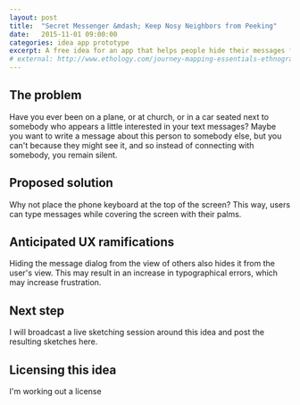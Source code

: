 ```yaml
---
layout: post
title:  "Secret Messenger &mdash; Keep Nosy Neighbors from Peeking"
date:   2015-11-01 09:00:00
categories: idea app prototype
excerpt: A free idea for an app that helps people hide their messages from people seated nearby
# external: http://www.ethology.com/journey-mapping-essentials-ethnography
---
```


## The problem

Have you ever been on a plane, or at church, or in a car seated next to somebody who appears a little interested in your text messages? Maybe you want to write a message about this person to somebody else, but you can't because they might see it, and so instead of connecting with somebody, you remain silent.

## Proposed solution

Why not place the phone keyboard at the top of the screen? This way, users can type messages while covering the screen with their palms.

## Anticipated UX ramifications

Hiding the message dialog from the view of others also hides it from the user's view. This may result in an increase in typographical errors, which may increase frustration.

## Next step

I will broadcast a live sketching session around this idea and post the resulting sketches here.

## Licensing this idea

I'm working out a license
